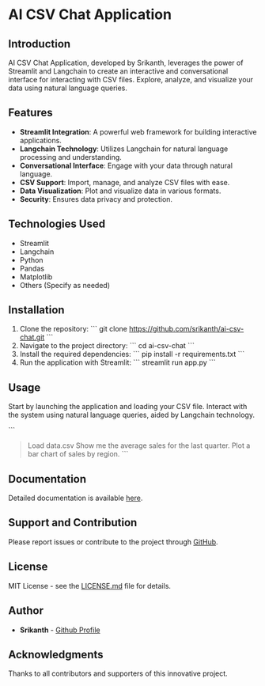 # AI CSV Chat Application

## Introduction

AI CSV Chat Application, developed by Srikanth, leverages the power of Streamlit and Langchain to create an interactive and conversational interface for interacting with CSV files. Explore, analyze, and visualize your data using natural language queries.

## Features

- **Streamlit Integration**: A powerful web framework for building interactive applications.
- **Langchain Technology**: Utilizes Langchain for natural language processing and understanding.
- **Conversational Interface**: Engage with your data through natural language.
- **CSV Support**: Import, manage, and analyze CSV files with ease.
- **Data Visualization**: Plot and visualize data in various formats.
- **Security**: Ensures data privacy and protection.

## Technologies Used

- Streamlit
- Langchain
- Python
- Pandas
- Matplotlib
- Others (Specify as needed)

## Installation

1. Clone the repository:
   \```
   git clone https://github.com/srikanth/ai-csv-chat.git
   \```
2. Navigate to the project directory:
   \```
   cd ai-csv-chat
   \```
3. Install the required dependencies:
   \```
   pip install -r requirements.txt
   \```
4. Run the application with Streamlit:
   \```
   streamlit run app.py
   \```

## Usage

Start by launching the application and loading your CSV file. Interact with the system using natural language queries, aided by Langchain technology.

\```
> Load data.csv
> Show me the average sales for the last quarter.
> Plot a bar chart of sales by region.
\```

## Documentation

Detailed documentation is available [here](link-to-documentation).

## Support and Contribution

Please report issues or contribute to the project through [GitHub](link-to-repository).

## License

MIT License - see the [LICENSE.md](LICENSE.md) file for details.

## Author

- **Srikanth** - [Github Profile](link-to-profile)

## Acknowledgments

Thanks to all contributors and supporters of this innovative project.
